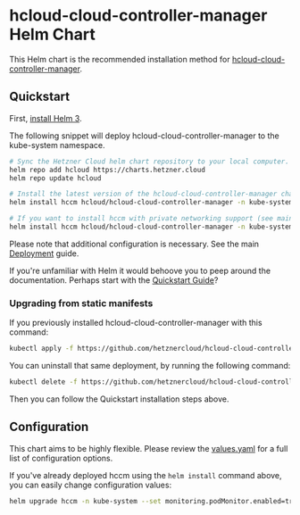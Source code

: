 # hcloud-cloud-controller-manager Helm Chart

This Helm chart is the recommended installation method for [hcloud-cloud-controller-manager](https://github.com/hetznercloud/hcloud-cloud-controller-manager).

## Quickstart

First, [install Helm 3](https://helm.sh/docs/intro/install/).

The following snippet will deploy hcloud-cloud-controller-manager to the kube-system namespace.

```sh
# Sync the Hetzner Cloud helm chart repository to your local computer.
helm repo add hcloud https://charts.hetzner.cloud
helm repo update hcloud

# Install the latest version of the hcloud-cloud-controller-manager chart.
helm install hccm hcloud/hcloud-cloud-controller-manager -n kube-system

# If you want to install hccm with private networking support (see main Deployment guide for more info).
helm install hccm hcloud/hcloud-cloud-controller-manager -n kube-system --set networking.enabled=true
```

Please note that additional configuration is necessary. See the main [Deployment](https://github.com/hetznercloud/hcloud-cloud-controller-manager#deployment) guide.

If you're unfamiliar with Helm it would behoove you to peep around the documentation. Perhaps start with the [Quickstart Guide](https://helm.sh/docs/intro/quickstart/)?

### Upgrading from static manifests

If you previously installed hcloud-cloud-controller-manager with this command:

```sh
kubectl apply -f https://github.com/hetznercloud/hcloud-cloud-controller-manager/releases/latest/download/ccm.yaml
```

You can uninstall that same deployment, by running the following command:

```sh
kubectl delete -f https://github.com/hetznercloud/hcloud-cloud-controller-manager/releases/latest/download/ccm.yaml
```

Then you can follow the Quickstart installation steps above.

## Configuration

This chart aims to be highly flexible. Please review the [values.yaml](./values.yaml) for a full list of configuration options.

If you've already deployed hccm using the `helm install` command above, you can easily change configuration values:

```sh
helm upgrade hccm -n kube-system --set monitoring.podMonitor.enabled=true
```
